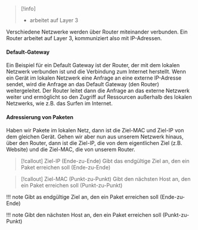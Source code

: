 >[!info]
>- arbeitet auf Layer 3

Verschiedene Netzwerke werden über Router miteinander verbunden. Ein Router arbeitet auf Layer 3, kommuniziert also mit IP-Adressen.

#### Default-Gateway
Ein Beispiel für ein Default Gateway ist der Router, der mit dem lokalen Netzwerk verbunden ist und die Verbindung zum Internet herstellt. Wenn ein Gerät im lokalen Netzwerk eine Anfrage an eine externe IP-Adresse sendet, wird die Anfrage an das Default Gateway (den Router) weitergeleitet. Der Router leitet dann die Anfrage an das externe Netzwerk weiter und ermöglicht so den Zugriff auf Ressourcen außerhalb des lokalen Netzwerks, wie z.B. das Surfen im Internet.

#### Adressierung von Paketen
Haben wir Pakete im lokalen Netz, dann ist die Ziel-MAC und Ziel-IP von dem gleichen Gerät.
Gehen wir aber nun aus unserem Netzwerk hinaus, über den Router, dann ist die Ziel-IP, die von dem eigentlichen Ziel (z.B. Website) und die Ziel-MAC, die von unserem Router.

>[!callout] Ziel-IP (Ende-zu-Ende)
>Gibt das endgültige Ziel an, den ein Paket erreichen soll (Ende-zu-Ende)

>[!callout] Ziel-MAC (Punkt-zu-Punkt)
>Gibt den nächsten Host an, den ein Paket erreichen soll (Punkt-zu-Punkt)


!!! note
    Gibt as endgültige Ziel an, den ein Paket erreichen soll (Ende-zu-Ende)

!!! note
Gibt den nächsten Host an, den ein Paket erreichen soll (Punkt-zu-Punkt)

